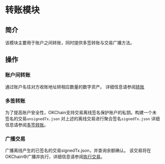 # 转账模块

## 简介

该模块主要用于账户之间转账，同时提供多签转账与交易广播方法。

## 操作

### 账户间转账
通过账户名往对方收账地址转相应数量的数字资产。
详细信息请参阅[转账](../getting-start/command/send.md#id1)

### 多签转账
为了提高账户安全性，OKChain支持交易离线签名保护账户的私钥。构建一个未签名的交易```unsignedTx.json```
对上述的离线交易进行聚合签名```signedTx.json```
详细信息请参阅[多签转账](../getting-start/command/send.md#id4)。

### 广播交易
广播离线产生的已签名的交易signedTx.json，并查询余额确认。
该交易将在OKChain中广播并执行，详细信息请参阅[执行交易](../getting-start/command/send.md#signedtx-json)。

